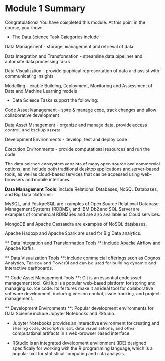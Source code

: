 # Module 1 Summary
Congratulations! You have completed this module. At this point in the course, you know:

- The Data Science Task Categories include:

Data Management -  storage, management and retrieval of data

Data Integration and Transformation - streamline data pipelines and automate data processing tasks

Data Visualization - provide graphical representation of data and assist with communicating insights

Modelling - enable Building, Deployment, Monitoring and Assessment of Data and Machine Learning models

- Data Science Tasks support the following:

Code Asset Management - store & manage code, track changes and allow collaborative development

Data Asset Management - organize and manage data, provide access control, and backup assets

Development Environments - develop, test and deploy code

Execution Environments - provide computational resources and run the code

The data science ecosystem consists of many open source and commercial options, and include both traditional desktop applications and server-based tools, as well as cloud-based services that can be accessed using web-browsers and mobile interfaces.

**Data Management Tools**: include Relational Databases, NoSQL Databases, and Big Data platforms:

MySQL, and PostgreSQL are examples of Open Source Relational Database Management Systems (RDBMS), and IBM Db2 and SQL Server are examples of commercial RDBMSes and are also available as Cloud services.

MongoDB and Apache Cassandra are examples of NoSQL databases.

Apache Hadoop and Apache Spark are used for Big Data analytics. 

** Data Integration and Transformation Tools **: include Apache Airflow and Apache Kafka. 

** Data Visualization Tools **:  include commercial offerings  such as Cognos Analytics, Tableau and PowerBI  and can be used for building dynamic and interactive dashboards.  

** Code Asset Management Tools **: Git is an essential code asset management tool. GitHub is a popular web-based platform for storing and managing source code. Its features make it an ideal tool for collaborative software development, including version control, issue tracking, and project management. 

** Development Environments **: Popular development environments for Data Science include Jupyter Notebooks and RStudio. 

- Jupyter Notebooks provides an interactive environment for creating and sharing code, descriptive text, data visualizations, and other computational artifacts in a web-browser based interface.  

- RStudio is an integrated development environment (IDE) designed specifically for working with the R programming language, which is a popular tool for statistical computing and data analysis.  
